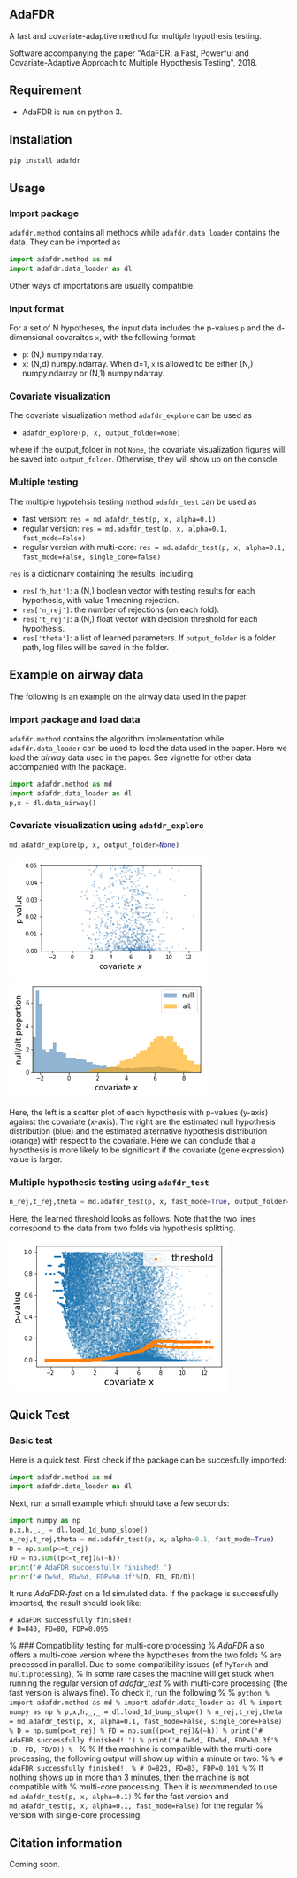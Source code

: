 ## AdaFDR
A fast and covariate-adaptive method for multiple hypothesis testing. 

Software accompanying the paper "AdaFDR: a Fast, Powerful and Covariate-Adaptive Approach to Multiple Hypothesis Testing", 2018.

## Requirement
* AdaFDR is run on python 3.

## Installation
```
pip install adafdr
```

## Usage
### Import package
`adafdr.method` contains all methods while `adafdr.data_loader` contains the data.
They can be imported as 
```python
import adafdr.method as md
import adafdr.data_loader as dl
```
Other ways of importations are usually compatible. 

### Input format
For a set of N hypotheses, the input data includes the p-values `p` and the d-dimensional covaraites `x`, 
with the following format:

* `p`: (N,) numpy.ndarray.
* `x`: (N,d) numpy.ndarray. When d=1, `x` is allowed to be either (N,) numpy.ndarray 
or (N,1) numpy.ndarray.

### Covariate visualization
The covariate visualization method `adafdr_explore` can be used as 
* `adafdr_explore(p, x, output_folder=None)`

where if the output_folder in not `None`, the covariate visualization figures will be 
saved into `output_folder`. Otherwise, they will show up on the console.

### Multiple testing
The multiple hypotehsis testing method `adafdr_test` can be used as 
* fast version: `res = md.adafdr_test(p, x, alpha=0.1)`
* regular version: `res = md.adafdr_test(p, x, alpha=0.1, fast_mode=False)`
* regular version with multi-core: `res = md.adafdr_test(p, x, alpha=0.1, fast_mode=False, single_core=false)`

`res` is a dictionary containing the results, including:
* `res['h_hat']`: a (N,) boolean vector with testing results for each hypothesis, with value 1 meaning rejection.
* `res['n_rej']`: the number of rejections (on each fold).
* `res['t_rej']`: a (N,) float vector with decision threshold for each hypothesis.
* `res['theta']`: a list of learned parameters.
If `output_folder` is a folder path, log files will be saved in the folder. 

## Example on airway data
The following is an example on the airway data
used in the paper.
### Import package and load data
`adafdr.method` contains the algorithm implementation while `adafdr.data_loader` can be 
used to load the data used in the paper. Here we load the *airway* data used in the paper.
See vignette for other data accompanied with the package. 
```python
import adafdr.method as md
import adafdr.data_loader as dl
p,x = dl.data_airway()
```

### Covariate visualization using `adafdr_explore`
```python
md.adafdr_explore(p, x, output_folder=None)
```

![p_scatter](https://raw.githubusercontent.com/martinjzhang/adafdr/master/images/explore_p_feature_1.png ) 
![ratio](https://raw.githubusercontent.com/martinjzhang/adafdr/master/images/explore_ratio_feature_1.png )

Here, the left is a scatter plot of each hypothesis with p-values (y-axis) against the covariate (x-axis). 
The right are the estimated null hypothesis distribution (blue) and the estimated alternative hypothesis 
distribution (orange) with respect to the covariate. Here we can conclude that a hypothesis is more likely
to be significant if the covariate (gene expression) value is larger.

### Multiple hypothesis testing using `adafdr_test`
```python
n_rej,t_rej,theta = md.adafdr_test(p, x, fast_mode=True, output_folder=None)
```

Here, the learned threshold looks as follows. Note that the two lines correspond to the data from two folds via
hypothesis splitting.

![p_scatter](https://raw.githubusercontent.com/martinjzhang/adafdr/master/images/threshold.png)

## Quick Test
### Basic test
Here is a quick test. First check if the package can be succesfully imported:
```python
import adafdr.method as md
import adafdr.data_loader as dl
```
Next, run a small example which should take a few seconds:
```python
import numpy as np
p,x,h,_,_ = dl.load_1d_bump_slope()
n_rej,t_rej,theta = md.adafdr_test(p, x, alpha=0.1, fast_mode=True)
D = np.sum(p<=t_rej)
FD = np.sum((p<=t_rej)&(~h))
print('# AdaFDR successfully finished! ')
print('# D=%d, FD=%d, FDP=%0.3f'%(D, FD, FD/D))
```
It runs *AdaFDR-fast* on a 1d simulated data. If the package is successfully imported, 
the result should look like:
```
# AdaFDR successfully finished! 
# D=840, FD=80, FDP=0.095
```

% ### Compatibility testing for multi-core processing
% *AdaFDR* also offers a multi-core version where the hypotheses from the two folds 
% are processed in parallel. Due to some compatibility issues (of `PyTorch` and `multiprocessing`),
% in some rare cases the machine will get stuck when running the regular version of *adafdr_test* 
% with multi-core processing (the fast version is always fine). To check it, run the following 
% 
% ```python
% import adafdr.method as md
% import adafdr.data_loader as dl
% import numpy as np
% p,x,h,_,_ = dl.load_1d_bump_slope()
% n_rej,t_rej,theta = md.adafdr_test(p, x, alpha=0.1, fast_mode=False, single_core=False)
% D = np.sum(p<=t_rej)
% FD = np.sum((p<=t_rej)&(~h))
% print('# AdaFDR successfully finished! ')
% print('# D=%d, FD=%d, FDP=%0.3f'%(D, FD, FD/D))
% ```
% 
% If the machine is compatible with the multi-core processing, the following output will show up within a minute or two:
% ```
% # AdaFDR successfully finished! 
% # D=823, FD=83, FDP=0.101
% ```
% If nothing shows up in more than 3 minutes, then the machine is not compatible with 
% multi-core processing. Then it is recommended to use `md.adafdr_test(p, x, alpha=0.1)` 
% for the fast version and `md.adafdr_test(p, x, alpha=0.1, fast_mode=False)` for the regular 
% version with single-core processing.

## Citation information
Coming soon.
